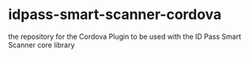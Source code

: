 # idpass-smart-scanner-cordova
the repository for the Cordova Plugin to be used with the ID Pass Smart Scanner core library

